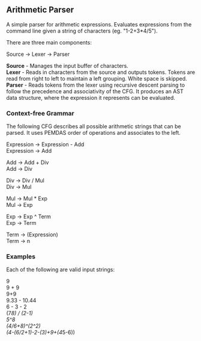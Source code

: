 ## Arithmetic Parser

A simple parser for arithmetic expressions. Evaluates expressions from the command line given a string of characters (eg. "1-2+3*4/5").

There are three main components:

Source -> Lexer -> Parser

**Source** - Manages the input buffer of characters.
<br>**Lexer** - Reads in characters from the source and outputs tokens. Tokens are read from right to left to maintain a left grouping. White space is skipped.
<br>**Parser** - Reads tokens from the lexer using recursive descent parsing to follow the precedence and associativity of the CFG. It produces an AST data structure, where the expression it represents can be evaluated.


### Context-free Grammar

The following CFG describes all possible arithmetic strings that can be parsed. It uses PEMDAS order of operations and associates to the left.

Expression -> Expression - Add
<br>Expression -> Add

Add -> Add + Div
<br>Add -> Div

Div -> Div / Mul
<br>Div -> Mul

Mul -> Mul * Exp
<br>Mul -> Exp

Exp -> Exp ^ Term
<br>Exp -> Term

Term -> (Expression)
<br>Term -> n

### Examples

Each of the following are valid input strings:

9
<br>9 + 9
<br>9+9
<br>9.33 - 10.44
<br>6 - 3 - 2
<br>(7*8) / (2-1)
<br>5^8
<br>(4/6+8)^(2^2)
<br>(4-(6/2+1)-2-(3)+9+(4*5-6))

